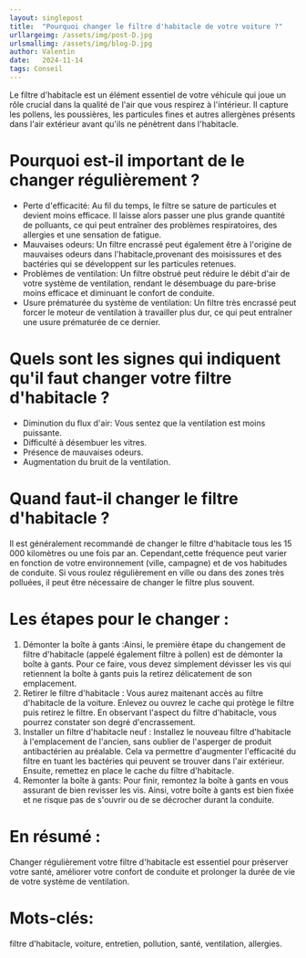 ```yaml
---
layout: singlepost
title:  "Pourquoi changer le filtre d'habitacle de votre voiture ?"
urllargeimg: /assets/img/post-D.jpg
urlsmallimg: /assets/img/blog-D.jpg
author: Valentin
date:   2024-11-14
tags: Conseil
---
```


Le filtre d'habitacle est un élément essentiel de votre véhicule qui joue un rôle crucial dans la qualité de l'air que vous respirez à l'intérieur. Il capture les pollens, les poussières, les particules fines et autres allergènes présents dans l'air extérieur avant qu'ils ne pénètrent dans l'habitacle.

# Pourquoi est-il important de le changer régulièrement ?

* Perte d'efficacité: Au fil du temps, le filtre se sature de particules et devient moins efficace. Il laisse alors passer une plus grande quantité de polluants, ce qui peut entraîner des problèmes respiratoires, des allergies et une sensation de fatigue.
* Mauvaises odeurs: Un filtre encrassé peut également être à l'origine de mauvaises odeurs dans l'habitacle,provenant des moisissures et des bactéries qui se développent sur les particules retenues.
* Problèmes de ventilation: Un filtre obstrué peut réduire le débit d'air de votre système de ventilation, rendant le désembuage du pare-brise moins efficace et diminuant le confort de conduite.
* Usure prématurée du système de ventilation: Un filtre très encrassé peut forcer le moteur de ventilation à travailler plus dur, ce qui peut entraîner une usure prématurée de ce dernier.

# Quels sont les signes qui indiquent qu'il faut changer votre filtre d'habitacle ?

* Diminution du flux d'air: Vous sentez que la ventilation est moins puissante.
* Difficulté à désembuer les vitres.
* Présence de mauvaises odeurs.
* Augmentation du bruit de la ventilation.

# Quand faut-il changer le filtre d'habitacle ?

Il est généralement recommandé de changer le filtre d'habitacle tous les 15 000 kilomètres ou une fois par an. Cependant,cette fréquence peut varier en fonction de votre environnement (ville, campagne) et de vos habitudes de conduite. Si vous roulez régulièrement en ville ou dans des zones très polluées, il peut être nécessaire de changer le filtre plus souvent.

# Les étapes pour le changer :

1. Démonter la boîte à gants :Ainsi, le première étape du changement de filtre d'habitacle (appelé également filtre à pollen) est de démonter la boîte à gants. Pour ce faire, vous devez simplement dévisser les vis qui retiennent la boîte à gants puis la retirez délicatement de son emplacement.
2. Retirer le filtre d'habitacle : Vous aurez maitenant accès au filtre d'habitacle de la voiture. Enlevez ou ouvrez le cache qui protège le filtre puis retirez le filtre. En observant l'aspect du filtre d'habitacle, vous pourrez constater son degré d'encrassement.
3. Installer un filtre d'habitacle neuf : Installez le nouveau filtre d'habitacle à l'emplacement de l'ancien, sans oublier de l'asperger de produit antibactérien au préalable. Cela va permettre d'augmenter l'efficacité du filtre en tuant les bactéries qui peuvent se trouver dans l'air extérieur. Ensuite, remettez en place le cache du filtre d'habitacle.
4. Remonter la boîte à gants: Pour finir, remontez la boîte à gants en vous assurant de bien revisser les vis. Ainsi, votre boîte à gants est bien fixée et ne risque pas de s'ouvrir ou de se décrocher durant la conduite.

# En résumé :

 Changer régulièrement votre filtre d'habitacle est essentiel pour préserver votre santé, améliorer votre confort de conduite et prolonger la durée de vie de votre système de ventilation.

# Mots-clés: 
filtre d'habitacle, voiture, entretien, pollution, santé, ventilation, allergies.
